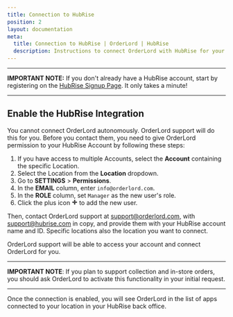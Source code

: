 ```yaml
---
title: Connection to HubRise
position: 2
layout: documentation
meta:
  title: Connection to HubRise | OrderLord | HubRise
  description: Instructions to connect OrderLord with HubRise for your EPOS to work with other apps as a cohesive whole. Connect apps and synchronise your data.
---
```


---

**IMPORTANT NOTE:** If you don't already have a HubRise account, start by registering on the [HubRise Signup Page](https://manager.hubrise.com/signup). It only takes a minute!

---

## Enable the HubRise Integration

You cannot connect OrderLord autonomously. OrderLord support will do this for you. Before you contact them, you need to give OrderLord permission to your HubRise Account by following these steps:

1. If you have access to multiple Accounts, select the **Account** containing the specific Location.
1. Select the Location from the **Location** dropdown.
1. Go to **SETTINGS** > **Permissions**.
1. In the **EMAIL** column, enter `info@orderlord.com`.
1. In the **ROLE** column, set `Manager` as the new user's role.
1. Click the plus icon <InlineImage width="13" height="13">![Plus icon](../images/add-icon.png)</InlineImage> to add the new user.

Then, contact OrderLord support at [support@orderlord.com](mailto:support@orderlord.com), with [support@hubrise.com](mailto:support@hubrise.com) in copy, and provide them with your HubRise account name and ID. Specific locations also the location you want to connect. 

OrderLord support will be able to access your account and connect OrderLord for you.

---

**IMPORTANT NOTE**: If you plan to support collection and in-store orders, you should ask OrderLord to activate this functionality in your initial request.

---

Once the connection is enabled, you will see OrderLord in the list of apps connected to your location in your HubRise back office.
